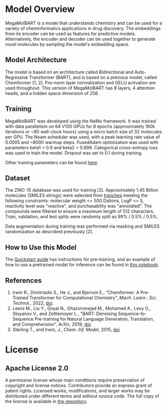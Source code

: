 # Model Overview

MegaMolBART is a model that understands chemistry and can be used for a variety of cheminformatics applications in drug discovery. The embeddings from its encoder can be used as features for predictive models. Alternatively, the encoder and decoder can be used together to generate novel molecules by sampling the model's embedding space.

## Model Architecture

The model is based on an architecture called Bidirectional and Auto-Regressive Transformer (BART), and is based on a previous model, called Chemformer [1, 2]. Pre-norm layer normalization and GELU activation are used throughout. This version of MegaMolBART has 8 layers, 4 attention heads, and a hidden space dimension of 256. 

## Training

MegaMolBART was developed using the NeMo framework. It was trained with data parallelism on 64 V100 GPUs for 8 epochs (approximately 160k iterations or ~80 wall-clock hours) using a micro batch size of 32 molecules per GPU. The Noam scheduler was used, with a peak learning rate value of 0.0005 and ~8000 warmup steps. FusedAdam optimization was used with parameters beta1 = 0.9 and beta2 = 0.999. Categorical cross-entropy loss was used to train the model. Dropout was set to 0.1 during training.

Other training parameters can be found [here](https://gitlab-partners.nvidia.com/clara-discovery/bionemo/-/blob/v0.3.0_ea1/examples/molecule/megamolbart/conf/pretrain_small_span_aug.yaml).

## Dataset

The ZINC-15 database was used for training [3]. Approximately 1.45 Billion molecules (SMILES strings) were selected from [tranches](https://zinc15.docking.org/tranches/home/) meeting the following constraints: molecular weight <= 500 Daltons, LogP <= 5, reactivity level was "reactive", and purchasability was "annotated". The compounds were filtered to ensure a maximum length of 512 characters. Train, validation, and test splits were randomly split as 99% / 0.5% / 0.5%.

Data augmentation during training was performed via masking and SMILES randomization as described previously [2].

## How to Use this Model

The [Quickstart guide](https://gitlab-partners.nvidia.com/clara-discovery/bionemo/-/blob/v0.3.0_ea1/QUICKSTART.md) has instructions for pre-training, and an example of how to use a pretrained model for inference can be found in [this notebook](https://gitlab-partners.nvidia.com/clara-discovery/bionemo/-/blob/v0.3.0_ea1/examples/molecule/megamolbart/nbs/Inference.ipynb).

## References

1. Irwin R., Dimitriadis S., He J., and Bjerrum E., "Chemformer: A Pre-Trained Transformer for Computational Chemistry", *Mach. Learn.: Sci. Technol.*, 2022, [doi](https://iopscience.iop.org/article/10.1088/2632-2153/ac3ffb).
2. Lewis M., Liu Y., Goyal N., Ghazvininejad M., Mohamed A., Levy O., Stoyanov V., and Zettlemoyer L., "BART: Denoising Sequence-to-Sequence Pre-training for Natural Language Generation, Translation, and Comprehension", *ArXiv*, 2019, [doi](https://arxiv.org/abs/1910.13461).
3. Sterling T., and Irwin, J., *Chem. Inf. Model*, 2015, [doi](http://pubs.acs.org/doi/abs/10.1021/acs.jcim.5b00559).

# License

## Apache License 2.0

A permissive license whose main conditions require preservation of copyright and license notices. Contributors provide an express grant of patent rights. Licensed works, modifications, and larger works may be distributed under different terms and without source code. The full copy of the license is available in [the repository](https://gitlab-partners.nvidia.com/clara-discovery/bionemo/-/blob/v0.3.0_ea1/LICENSE/license.txt).

